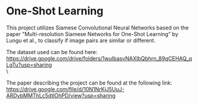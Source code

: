 # One-Shot Learning
This project utilizes Siamese Convolutional Neural Networks based on the paper "Multi-resolution Siamese Networks for One-Shot Learning" by Lungu et al., to classify if image pairs are similar or different.

The dataset used can be found here: https://drive.google.com/drive/folders/1wuIbasvNAXIbQbhrn_89qCEHAQ_qLgTu?usp=sharing
\
\

The paper describing the project can be found at the following link:
https://drive.google.com/file/d/10N1NrKjJ5UuJ-ARDybMMThLc5dtlOhPD/view?usp=sharing
